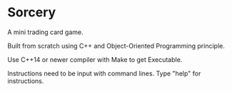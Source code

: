 # Sorcery

A mini trading card game.

Built from scratch using C++ and Object-Oriented Programming principle.

Use C++14 or newer compiler with Make to get Executable.

Instructions need to be input with command lines. Type "help" for instructions.

